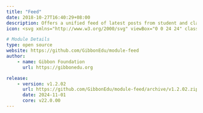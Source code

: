 ```yaml
---
title: "Feed"
date: 2018-10-27T16:40:29+08:00
description: Offers a unified feed of latest posts from student and class websites to staff, parent and student dashboards.
icon: <svg xmlns="http://www.w3.org/2000/svg" viewBox="0 0 24 24" class="w-8 icon-menu"><path class="fill-primary" fill-rule="evenodd" d="M4 5h16a1 1 0 0 1 0 2H4a1 1 0 1 1 0-2zm0 6h16a1 1 0 0 1 0 2H4a1 1 0 0 1 0-2zm0 6h16a1 1 0 0 1 0 2H4a1 1 0 0 1 0-2z"></path></svg>

# Module Details
type: open source
website: https://github.com/GibbonEdu/module-feed
author:
    - name: Gibbon Foundation
      url: https://gibbonedu.org

release:
    - version: v1.2.02
      url: https://github.com/GibbonEdu/module-feed/archive/v1.2.02.zip
      date: 2024-11-01
      core: v22.0.00
---
```


